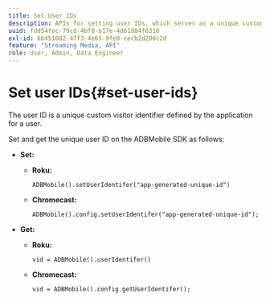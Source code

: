```yaml
---
title: Set User IDs
description: APIs for setting user IDs, which server as a unique customer identifier.
uuid: fdd54fec-79cd-4bf8-b17e-4d61d84f6310
exl-id: 6b451082-47f3-4e65-9fe0-cecb2d20dc2d
feature: "Streaming Media, API"
role: User, Admin, Data Engineer
---
```

# Set user IDs{#set-user-ids}

The user ID is a unique custom visitor identifier defined by the application for a user.

Set and get the unique user ID on the ADBMobile SDK as follows:

* **Set:**

   * **Roku:**

      ```    
      ADBMobile().setUserIdentifer("app-generated-unique-id")
      ```

   * **Chromecast:**

      ```    
      ADBMobile().config.setUserIdentifer("app-generated-unique-id");
      ```

* **Get:**

   * **Roku:**

      ```    
      vid = ADBMobile().userIdentifer()
      ```

   * **Chromecast:**

      ```    
      vid = ADBMobile().config.getUserIdentifer();
      ```
